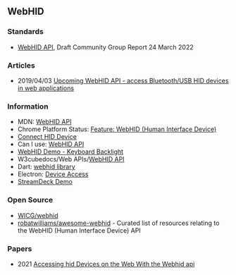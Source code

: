 ## WebHID


### Standards
- [WebHID API](https://wicg.github.io/webhid/), Draft Community Group Report 24 March 2022


### Articles
- 2019/04/03 [Upcoming WebHID API - access Bluetooth/USB HID devices in web applications](https://blog.scottlogic.com/2019/04/03/upcoming-webhid-api.html)


### Information
- MDN: [WebHID API](https://developer.mozilla.org/en-US/docs/Web/API/WebHID_API)
- Chrome Platform Status: [Feature: WebHID (Human Interface Device)](https://chromestatus.com/feature/5172464636133376)
- [Connect HID Device](https://web.dev/hid/)
- Can I use: [WebHID API](https://caniuse.com/webhid)
- [WebHID Demo - Keyboard Backlight](https://codesandbox.io/s/qlq95)
- W3cubedocs/Web APIs/[WebHID API](https://docs.w3cub.com/dom/webhid_api)
- Dart: [webhid library](https://pub.dev/documentation/js_bindings/latest/webhid/webhid-library.html)
- Electron: [Device Access](https://www.electronjs.org/docs/latest/tutorial/devices)
- [StreamDeck Demo](https://vdo.ninja/webhid)


### Open Source
- [WICG/webhid](https://github.com/WICG/webhid)
- [robatwilliams/awesome-webhid](https://github.com/robatwilliams/awesome-webhid) - Curated list of resources relating to the WebHID (Human Interface Device) API



### Papers
- 2021 [Accessing hid Devices on the Web With the Webhid api](https://arxiv.org/pdf/2104.02392.pdf)


